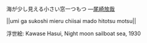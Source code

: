 海が少し見える小さい窓一つもつ
—[尾崎放哉](https://ja.wikipedia.org/wiki/尾崎放哉)

||umi ga sukoshi mieru chiisai mado hitotsu motsu||

浮世絵: Kawase Hasui, Night moon sailboat sea, 1930